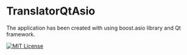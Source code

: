 # TranslatorQtAsio

The application has been created with using boost.asio library and Qt framework.

[![MIT License](https://img.shields.io/badge/License-MIT-green.svg)](https://choosealicense.com/licenses/mit/)
